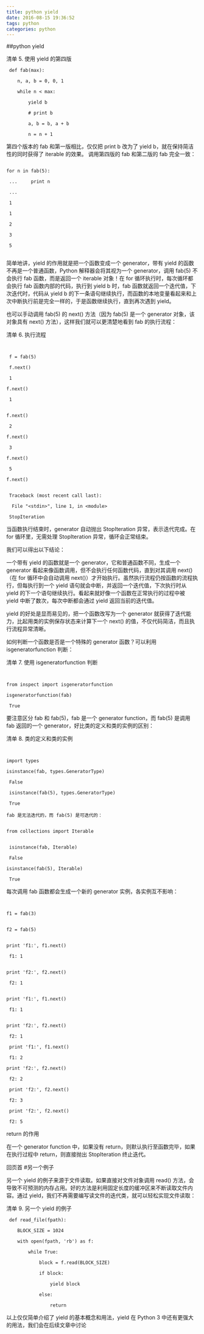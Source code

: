 ```yaml
---
title: python yield
date: 2016-08-15 19:36:52
tags: python
categories: python
---
```

##python yield

清单 5. 使用 yield 的第四版
```
 def fab(max): 

    n, a, b = 0, 0, 1 

    while n < max: 

        yield b 

        # print b 

        a, b = b, a + b 

        n = n + 1 

```

第四个版本的 fab 和第一版相比，仅仅把 print b 改为了 yield b，就在保持简洁性的同时获得了 iterable 的效果。
调用第四版的 fab 和第二版的 fab 完全一致：

```

for n in fab(5): 

 ...     print n 

 ... 

 1 

 1 

 2 

 3 

 5


```

简单地讲，yield 的作用就是把一个函数变成一个 generator，带有 yield 的函数不再是一个普通函数，Python 解释器会将其视为一个 generator，调用 fab(5) 不会执行 fab 函数，而是返回一个 iterable 对象！在 for 循环执行时，每次循环都会执行 fab 函数内部的代码，执行到 yield b 时，fab 函数就返回一个迭代值，下次迭代时，代码从 yield b 的下一条语句继续执行，而函数的本地变量看起来和上次中断执行前是完全一样的，于是函数继续执行，直到再次遇到 yield。

也可以手动调用 fab(5) 的 next() 方法（因为 fab(5) 是一个 generator 对象，该对象具有 next() 方法），这样我们就可以更清楚地看到 fab 的执行流程：

清单 6. 执行流程

```


 f = fab(5) 

 f.next() 

 1 

f.next() 

 1 


f.next() 

 2 

f.next() 

 3 

f.next() 

 5 

f.next() 


 Traceback (most recent call last):
 
  File "<stdin>", line 1, in <module> 

 StopIteration

 ```

当函数执行结束时，generator 自动抛出 StopIteration 异常，表示迭代完成。在 for 循环里，无需处理 StopIteration 异常，循环会正常结束。

我们可以得出以下结论：

一个带有 yield 的函数就是一个 generator，它和普通函数不同，生成一个 generator 看起来像函数调用，但不会执行任何函数代码，直到对其调用 next()（在 for 循环中会自动调用 next()）才开始执行。虽然执行流程仍按函数的流程执行，但每执行到一个 yield 语句就会中断，并返回一个迭代值，下次执行时从 yield 的下一个语句继续执行。看起来就好像一个函数在正常执行的过程中被 yield 中断了数次，每次中断都会通过 yield 返回当前的迭代值。

yield 的好处是显而易见的，把一个函数改写为一个 generator 就获得了迭代能力，比起用类的实例保存状态来计算下一个 next() 的值，不仅代码简洁，而且执行流程异常清晰。

如何判断一个函数是否是一个特殊的 generator 函数？可以利用 isgeneratorfunction 判断：

清单 7. 使用 isgeneratorfunction 判断

```


from inspect import isgeneratorfunction 

isgeneratorfunction(fab) 

 True

 ```

要注意区分 fab 和 fab(5)，fab 是一个 generator function，而 fab(5) 是调用 fab 返回的一个 generator，好比类的定义和类的实例的区别：

清单 8. 类的定义和类的实例

```


import types 

isinstance(fab, types.GeneratorType) 

 False 

 isinstance(fab(5), types.GeneratorType) 

 True

fab 是无法迭代的，而 fab(5) 是可迭代的：


from collections import Iterable 


 isinstance(fab, Iterable) 

 False 

isinstance(fab(5), Iterable) 

 True

 ```

每次调用 fab 函数都会生成一个新的 generator 实例，各实例互不影响：

```


f1 = fab(3) 


f2 = fab(5) 


print 'f1:', f1.next() 

 f1: 1 


print 'f2:', f2.next() 

 f2: 1 


print 'f1:', f1.next() 

 f1: 1 


print 'f2:', f2.next() 

 f2: 1 

 print 'f1:', f1.next() 

 f1: 2 

print 'f2:', f2.next() 

 f2: 2 

 print 'f2:', f2.next() 

 f2: 3 

 print 'f2:', f2.next() 

 f2: 5

 ```

return 的作用

在一个 generator function 中，如果没有 return，则默认执行至函数完毕，如果在执行过程中 return，则直接抛出 StopIteration 终止迭代。

回页首
#另一个例子

另一个 yield 的例子来源于文件读取。如果直接对文件对象调用 read() 方法，会导致不可预测的内存占用。好的方法是利用固定长度的缓冲区来不断读取文件内容。通过 yield，我们不再需要编写读文件的迭代类，就可以轻松实现文件读取：

清单 9. 另一个 yield 的例子

```
 def read_file(fpath): 

    BLOCK_SIZE = 1024 

    with open(fpath, 'rb') as f: 

        while True: 

            block = f.read(BLOCK_SIZE) 

            if block: 

                yield block 

            else: 

                return

```

以上仅仅简单介绍了 yield 的基本概念和用法，yield 在 Python 3 中还有更强大的用法，我们会在后续文章中讨论
